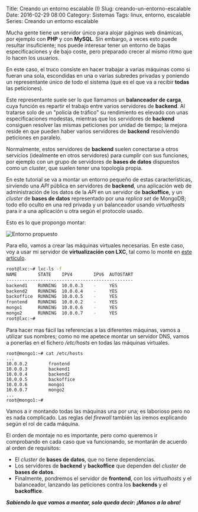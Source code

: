 Title: Creando un entorno escalable (I)
Slug: creando-un-entorno-escalable
Date: 2016-02-29 08:00
Category: Sistemas
Tags: linux, entorno, escalable
Series: Creando un entorno escalable



Mucha gente tiene un servidor único para alojar páginas web dinámicas, por ejemplo con **PHP** y con **MySQL**. Sin embargo, a veces esto puede resultar insuficiente; nos puede interesar tener un entorno de bajas especificaciones y de bajo coste, pero preparado crecer al mismo ritmo que lo hacen los usuarios.

En este caso, el truco consiste en hacer trabajar a varias máquinas como si fueran una sola, escondidas en una o varias subredes privadas y poniendo un representante único de todo el sistema (que es el que va a recibir **todas** las peticiones).

Este representante suele ser lo que llamamos un **balanceador de carga**, cuya función es repartir el trabajo entre varios servidores de **backend**. Al tratarse solo de un "policía de tráfico" su rendimiento es elevado con unas especificaciones modestas, mientras que los servidores de **backend** consiguen resolver las mismas peticiones por unidad de tiempo; la mejora reside en que pueden haber varios servidores de **backend** resolviendo peticiones en paralelo.

Normalmente, estos servidores de **backend** suelen conectarse a otros servicios (idealmente en otros servidores) para cumplir con sus funciones, por ejemplo con un grupo de servidores de **bases de datos** dispuestos como un *cluster*, que suelen tener una topología propia.

En este tutorial se va a montar un entorno pequeño de estas características, sirviendo una *API* pública en servidores de **backend**, una aplicación web de administración de los datos de la *API* en un servidor de **backoffice**, y un *cluster* de **bases de datos** representado por una *replica set* de MongoDB; todo ello oculto en una red privada y un balanceador usando *virtualhosts* para ir a una aplicación u otra según el protocolo usado.

Esto es lo que propongo montar:

![Entorno propuesto]({static}/images/entorno_propuesto.png)

Para ello, vamos a crear las máquinas virtuales necesarias. En este caso, voy a usar mi servidor de **virtualización con LXC**, tal como lo monté en [este artículo]({filename}/articles/virtualizando-contenedores-lxc-tras-bridge-interno.md).

```bash
root@lxc:~# lxc-ls -f
NAME        STATE    IPV4        IPV6  AUTOSTART
------------------------------------------------
backend1    RUNNING  10.0.0.3    -     YES
backend2    RUNNING  10.0.0.4    -     YES
backoffice  RUNNING  10.0.0.5    -     YES
frontend    RUNNING  10.0.0.2    -     YES
mongo1      RUNNING  10.0.0.6    -     YES
mongo2      RUNNING  10.0.0.7    -     YES
root@lxc:~#
```

Para hacer mas fácil las referencias a las diferentes máquinas, vamos a utilizar sus nombres; como no me apetece montar un servidor DNS, vamos a ponerlas en el fichero */etc/hosts* en todas las máquinas virtuales.

```
root@mongo1:~# cat /etc/hosts
...
10.0.0.2        frontend
10.0.0.3        backend1
10.0.0.4        backend2
10.0.0.5        backoffice
10.0.0.6        mongo1
10.0.0.7        mongo2
...
root@mongo1:~#
```

Vamos a ir montando todas las máquinas una por una; es laborioso pero no es nada complicado. Las reglas del *firewall* también las iremos explicando según el rol de cada máquina.

El orden de montaje no es importante, pero como queremos ir comprobando en cada caso que va funcionando, se montarán de acuerdo al orden de requisitos:

* El *cluster* de **bases de datos**, que no tiene dependencias.
* Los servidores de **backend** y **backoffice** que dependen del *cluster* de **bases de datos**.
* Finalmente, pondremos el servidor de **frontend**, con los *virtualhosts* y el balanceador, lanzando las peticiones contra los **backends** y el **backoffice**.

***Sabiendo lo que vamos a montar, solo queda decir: ¡Manos a la obra!***
